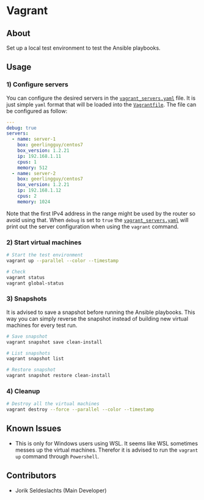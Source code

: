 # Vagrant

## About
Set up a local test environment to test the Ansible playbooks.


## Usage

### 1) Configure servers
You can configure the desired servers in the [`vagrant_servers.yaml`](./vagrant_servers.yaml) file. It is just simple `yaml` format that will be loaded into the [`Vagrantfile`](./Vagrantfile). The file can be configured as follow:
```yaml
---
debug: true
servers:
  - name: server-1
    box: geerlingguy/centos7
    box_version: 1.2.21
    ip: 192.168.1.11
    cpus: 1
    memory: 512
  - name: server-2
    box: geerlingguy/centos7
    box_version: 1.2.21
    ip: 192.168.1.12
    cpus: 2
    memory: 1024
```
Note that the first IPv4 address in the range might be used by the router so avoid using that.
When `debug` is set to `true` the [`vagrant_servers.yaml`](./vagrant_servers.yaml) will print out the server configuration when using the `vagrant` command.

### 2) Start virtual machines
```sh
# Start the test environment
vagrant up --parallel --color --timestamp

# Check
vagrant status
vagrant global-status
```

### 3) Snapshots
It is advised to save a snapshot before running the Ansible playbooks. This way you can simply reverse the snapshot instead of building new virtual machines for every test run.
```sh
# Save snapshot
vagrant snapshot save clean-install

# List snapshots
vagrant snapshot list

# Restore snapshot
vagrant snapshot restore clean-install
```

### 4) Cleanup
```sh
# Destroy all the virtual machines
vagrant destroy --force --parallel --color --timestamp
```


## Known Issues
- This is only for Windows users using WSL. It seems like WSL sometimes messes up the virtual machines. Therefor it is advised to run the `vagrant up` command through `Powershell`.


## Contributors
- Jorik Seldeslachts (Main Developer)